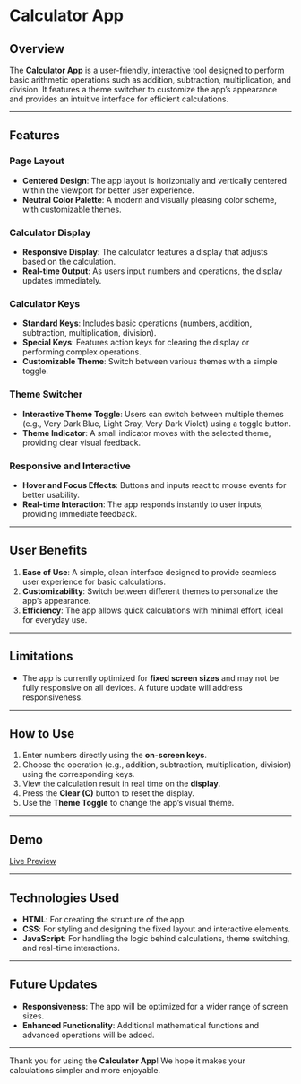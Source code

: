 # Calculator App

## Overview
The **Calculator App** is a user-friendly, interactive tool designed to perform basic arithmetic operations such as addition, subtraction, multiplication, and division. It features a theme switcher to customize the app’s appearance and provides an intuitive interface for efficient calculations.

---

## Features

### Page Layout
- **Centered Design**: The app layout is horizontally and vertically centered within the viewport for better user experience.
- **Neutral Color Palette**: A modern and visually pleasing color scheme, with customizable themes.

### Calculator Display
- **Responsive Display**: The calculator features a display that adjusts based on the calculation.
- **Real-time Output**: As users input numbers and operations, the display updates immediately.

### Calculator Keys
- **Standard Keys**: Includes basic operations (numbers, addition, subtraction, multiplication, division).
- **Special Keys**: Features action keys for clearing the display or performing complex operations.
- **Customizable Theme**: Switch between various themes with a simple toggle.

### Theme Switcher
- **Interactive Theme Toggle**: Users can switch between multiple themes (e.g., Very Dark Blue, Light Gray, Very Dark Violet) using a toggle button.
- **Theme Indicator**: A small indicator moves with the selected theme, providing clear visual feedback.

### Responsive and Interactive
- **Hover and Focus Effects**: Buttons and inputs react to mouse events for better usability.
- **Real-time Interaction**: The app responds instantly to user inputs, providing immediate feedback.

---

## User Benefits
1. **Ease of Use**: A simple, clean interface designed to provide seamless user experience for basic calculations.
2. **Customizability**: Switch between different themes to personalize the app’s appearance.
3. **Efficiency**: The app allows quick calculations with minimal effort, ideal for everyday use.

---

## Limitations
- The app is currently optimized for **fixed screen sizes** and may not be fully responsive on all devices. A future update will address responsiveness.

---

## How to Use
1. Enter numbers directly using the **on-screen keys**.
2. Choose the operation (e.g., addition, subtraction, multiplication, division) using the corresponding keys.
3. View the calculation result in real time on the **display**.
4. Press the **Clear (C)** button to reset the display.
5. Use the **Theme Toggle** to change the app’s visual theme.

---

## Demo
[Live Preview]()

---

## Technologies Used
- **HTML**: For creating the structure of the app.
- **CSS**: For styling and designing the fixed layout and interactive elements.
- **JavaScript**: For handling the logic behind calculations, theme switching, and real-time interactions.

---

## Future Updates
- **Responsiveness**: The app will be optimized for a wider range of screen sizes.
- **Enhanced Functionality**: Additional mathematical functions and advanced operations will be added.

---

Thank you for using the **Calculator App**! We hope it makes your calculations simpler and more enjoyable.
